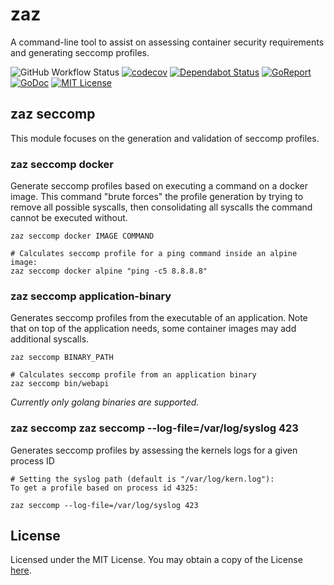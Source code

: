 # zaz

A command-line tool to assist on assessing container security requirements and generating seccomp profiles.

![GitHub Workflow Status](https://github.com/pjbgf/zaz/workflows/go/badge.svg)
[![codecov](https://codecov.io/gh/pjbgf/zaz/branch/master/graph/badge.svg?token=pb1nLayr67)](https://codecov.io/gh/pjbgf/zaz)
[![Dependabot Status](https://api.dependabot.com/badges/status?host=github&repo=pjbgf/zaz)](https://dependabot.com)
[![GoReport](https://goreportcard.com/badge/github.com/pjbgf/zaz)](https://goreportcard.com/report/github.com/pjbgf/zaz)
[![GoDoc](https://godoc.org/github.com/pjbgf/zaz?status.svg)](https://godoc.org/github.com/pjbgf/zaz)
[![MIT License](https://img.shields.io/badge/license-MIT-blue.svg)](http://choosealicense.com/licenses/mit/)


## zaz seccomp

This module focuses on the generation and validation of seccomp profiles.

### zaz seccomp docker

Generate seccomp profiles based on executing a command on a docker image. 
This command "brute forces" the profile generation by trying to remove all possible 
syscalls, then consolidating all syscalls the command cannot be executed without.

```
zaz seccomp docker IMAGE COMMAND 

# Calculates seccomp profile for a ping command inside an alpine image:
zaz seccomp docker alpine "ping -c5 8.8.8.8"
```


### zaz seccomp application-binary

Generates seccomp profiles from the executable of an application. 
Note that on top of the application needs, some container images may add additional syscalls.


```
zaz seccomp BINARY_PATH

# Calculates seccomp profile from an application binary
zaz seccomp bin/webapi
```
*Currently only golang binaries are supported.*

### zaz seccomp zaz seccomp --log-file=/var/log/syslog 423

Generates seccomp profiles by assessing the kernels logs for a given process ID

```
# Setting the syslog path (default is "/var/log/kern.log"):
To get a profile based on process id 4325:

zaz seccomp --log-file=/var/log/syslog 423
```


## License

Licensed under the MIT License. You may obtain a copy of the License [here](LICENSE).